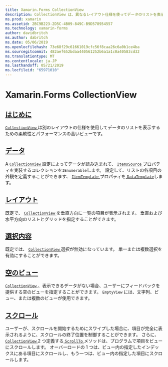 ```yaml
---
title: Xamarin.Forms CollectionView
description: CollectionView は、異なるレイアウト仕様を使ってデータのリストを表示するための柔軟で高パフォーマンスなビューです。
ms.prod: xamarin
ms.assetid: 2BC9B223-2D5C-4B09-849C-B9D578954557
ms.technology: xamarin-forms
author: davidbritch
ms.author: dabritch
ms.date: 05/06/2019
ms.openlocfilehash: 73e68f29c61661019cfc56f8caa26c6a0b1ce4ba
ms.sourcegitcommit: 482aef652bdaa440561252b6a1a1c0a40583cd32
ms.translationtype: MT
ms.contentlocale: ja-JP
ms.lasthandoff: 05/21/2019
ms.locfileid: "65971010"
---
```

# <a name="xamarinforms-collectionview"></a>Xamarin.Forms CollectionView

## <a name="introductionintroductionmd"></a>[はじめに](introduction.md)

[ `CollectionView` ](xref:Xamarin.Forms.CollectionView)は別のレイアウトの仕様を使用してデータのリストを表示するための柔軟性とパフォーマンスの高いビューです。

## <a name="datapopulate-datamd"></a>[データ](populate-data.md)

A [ `CollectionView` ](xref:Xamarin.Forms.CollectionView)設定によってデータが読み込まれて、 [ `ItemsSource` ](xref:Xamarin.Forms.ItemsView.ItemsSource)プロパティを実装するコレクションを`IEnumerable`します。 設定して、リストの各項目の外観を定義することができます、 [ `ItemTemplate` ](xref:Xamarin.Forms.ItemsView.ItemTemplate)プロパティを[ `DataTemplate`](xref:Xamarin.Forms.DataTemplate)します。

## <a name="layoutlayoutmd"></a>[レイアウト](layout.md)

既定で、 [ `CollectionView` ](xref:Xamarin.Forms.CollectionView)を垂直方向に一覧の項目が表示されます。 垂直および水平方向のリストとグリッドを指定することができます。

## <a name="selectionselectionmd"></a>[選択内容](selection.md)

既定では、 [ `CollectionView` ](xref:Xamarin.Forms.CollectionView)選択が無効になっています。 単一または複数選択を有効にすることができます。

## <a name="empty-viewsemptyviewmd"></a>[空のビュー](emptyview.md)

[ `CollectionView` ](xref:Xamarin.Forms.CollectionView)、表示できるデータがない場合、ユーザーにフィードバックを提供する空のビューを指定することができます。 `EmptyView` には、文字列、ビュー、または複数のビューが使用できます。

## <a name="scrollingscrollingmd"></a>[スクロール](scrolling.md)

ユーザーが、スクロールを開始するためにスワイプした場合に、項目が完全に表示されるように、スクロールの終了位置を制御することができます。 さらに、 [ `CollectionView` ](xref:Xamarin.Forms.CollectionView) 2 つ定義する[ `ScrollTo` ](xref:Xamarin.Forms.ItemsView.ScrollTo*)メソッドは、プログラムで項目をビューにスクロールします。 オーバーロードの 1 つは、ビュー内の指定したインデックスにある項目にスクロールし、もう一つは、ビュー内の指定した項目にスクロールします。
